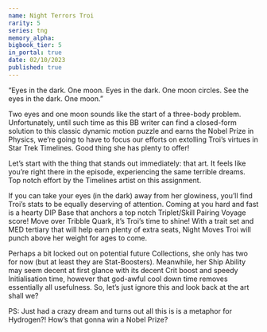 ```yaml
---
name: Night Terrors Troi
rarity: 5
series: tng
memory_alpha:
bigbook_tier: 5
in_portal: true
date: 02/10/2023
published: true
---
```


“Eyes in the dark. One moon. Eyes in the dark. One moon circles. See the eyes in the dark. One moon.”

Two eyes and one moon sounds like the start of a three-body problem. Unfortunately, until such time as this BB writer can find a closed-form solution to this classic dynamic motion puzzle and earns the Nobel Prize in Physics, we’re going to have to focus our efforts on extolling Troi’s virtues in Star Trek Timelines. Good thing she has plenty to offer!

Let’s start with the thing that stands out immediately: that art. It feels like you’re right there in the episode, experiencing the same terrible dreams. Top notch effort by the Timelines artist on this assignment.


If you can take your eyes (in the dark) away from her glowiness, you’ll find Troi’s stats to be equally deserving of attention. Coming at you hard and fast is a hearty DIP Base that anchors a top notch Triplet/Skill Pairing Voyage score! Move over Tribble Quark, it’s Troi’s time to shine! With a trait set and MED tertiary that will help earn plenty of extra seats, Night Moves Troi will punch above her weight for ages to come.

Perhaps a bit locked out on potential future Collections, she only has two for now (but at least they are Stat-Boosters). Meanwhile, her Ship Ability may seem decent at first glance with its decent Crit boost and speedy Initialisation time, however that god-awful cool down time removes essentially all usefulness. So, let’s just ignore this and look back at the art shall we?

PS: Just had a crazy dream and turns out all this is is a metaphor for Hydrogen?! How’s that gonna win a Nobel Prize?
